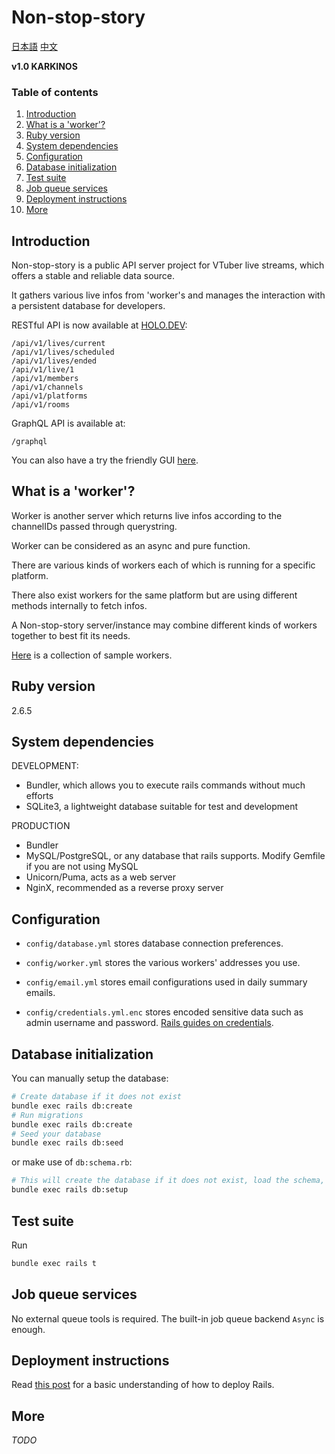 # Non-stop-story

[日本語](docs/README.ja.md) [中文](docs/README.zh_CN.md)

**v1.0 KARKINOS**

### Table of contents

1. [Introduction](#introduction)
1. [What is a 'worker'?](#what-is-a-worker)
1. [Ruby version](#ruby-version)
1. [System dependencies](#system-dependencies)
1. [Configuration](#configuration)
1. [Database initialization](#database-initialization)
1. [Test suite](#test-suite)
1. [Job queue services](#job-queue-services)
1. [Deployment instructions](#deployment-instructions)
1. [More](#more)

## <a id="introduction"></a>Introduction

Non-stop-story is a public API server project for VTuber live streams, which offers a stable and reliable data source. 

It gathers various live infos from 'worker's and manages the interaction with a persistent database for developers.

RESTful API is now available at [HOLO.DEV](https://holo.dev/):
```
/api/v1/lives/current
/api/v1/lives/scheduled
/api/v1/lives/ended
/api/v1/live/1
/api/v1/members
/api/v1/channels
/api/v1/platforms
/api/v1/rooms
```

GraphQL API is available at:
```
/graphql
```

You can also have a try the friendly GUI [here](https://holo.dev/graphql).

## What is a 'worker'?

Worker is another server which returns live infos according to the channelIDs passed through querystring.

Worker can be considered as an async and pure function.

There are various kinds of workers each of which is running for a specific platform.

There also exist workers for the same platform but are using different methods internally to fetch infos.

A Non-stop-story server/instance may combine different kinds of workers together to best fit its needs.

[Here](https://github.com/YunzheZJU/holo-schedule-workers) is a collection of sample workers.

## Ruby version

2.6.5

## System dependencies

DEVELOPMENT:
* Bundler, which allows you to execute rails commands without much efforts
* SQLite3, a lightweight database suitable for test and development

PRODUCTION
* Bundler
* MySQL/PostgreSQL, or any database that rails supports. Modify Gemfile if you are not using MySQL
* Unicorn/Puma, acts as a web server
* NginX, recommended as a reverse proxy server

## Configuration

* `config/database.yml` stores database connection preferences.

* `config/worker.yml` stores the various workers' addresses you use.

* `config/email.yml` stores email configurations used in daily summary emails.

* `config/credentials.yml.enc` stores encoded sensitive data such as admin username and password.
[Rails guides on credentials](https://guides.rubyonrails.org/security.html#custom-credentials).

## Database initialization

You can manually setup the database:

```bash
# Create database if it does not exist
bundle exec rails db:create
# Run migrations
bundle exec rails db:create
# Seed your database
bundle exec rails db:seed
```

or make use of `db:schema.rb`:

```bash
# This will create the database if it does not exist, load the schema, then seed it
bundle exec rails db:setup
```

## Test suite

Run 
```bash
bundle exec rails t
```

## Job queue services

No external queue tools is required.
The built-in job queue backend `Async` is enough.

## Deployment instructions

Read [this post](https://www.ralfebert.de/tutorials/rails-deployment/) for a basic understanding of how to deploy Rails.

## More

*TODO*